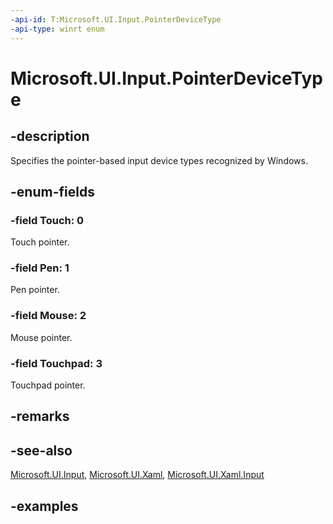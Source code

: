 ```yaml
---
-api-id: T:Microsoft.UI.Input.PointerDeviceType
-api-type: winrt enum
---
```


# Microsoft.UI.Input.PointerDeviceType

<!--
public enum PointerDeviceType
-->

## -description

Specifies the pointer-based input device types recognized by Windows.

## -enum-fields

### -field Touch: 0

Touch pointer.

### -field Pen: 1

Pen pointer.

### -field Mouse: 2

Mouse pointer.

### -field Touchpad: 3

Touchpad pointer.

## -remarks

## -see-also

[Microsoft.UI.Input](microsoft_ui_input.md), [Microsoft.UI.Xaml](../microsoft.ui.xaml/microsoft_ui_xaml.md), [Microsoft.UI.Xaml.Input](../microsoft.ui.xaml.input/microsoft_ui_xaml_input.md)

## -examples
